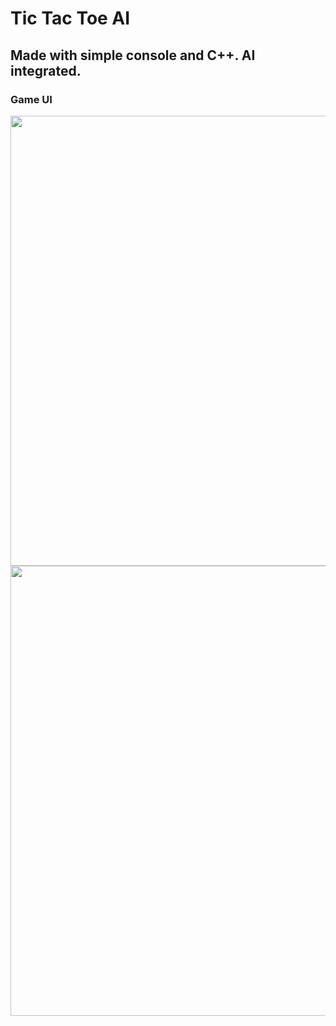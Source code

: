 # Tic Tac Toe AI

## Made with simple console and C++. AI integrated.

### Game UI

<img src="https://user-images.githubusercontent.com/34432093/140604716-acbe9c16-5b59-4882-90f8-4f3a66ae4e0d.PNG" width="720" >

<img src="https://user-images.githubusercontent.com/34432093/140604738-5342bb8a-83a8-4784-a572-5c69db95ae94.PNG" width="720" >
